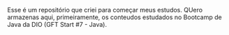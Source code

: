 Esse é um repositório que criei para começar meus estudos.
QUero armazenas aqui, primeiramente, os conteudos estudados no Bootcamp de Java da DIO (GFT Start #7 - Java).